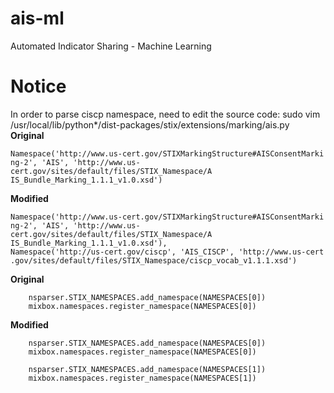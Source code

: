 # ais-ml
Automated Indicator Sharing - Machine Learning

# Notice
In order to parse ciscp namespace, need to edit the source code:
sudo vim /usr/local/lib/python*/dist-packages/stix/extensions/marking/ais.py
**Original**
```
Namespace('http://www.us-cert.gov/STIXMarkingStructure#AISConsentMarki    ng-2', 'AIS', 'http://www.us-cert.gov/sites/default/files/STIX_Namespace/A    IS_Bundle_Marking_1.1.1_v1.0.xsd')
```
**Modified**
```
Namespace('http://www.us-cert.gov/STIXMarkingStructure#AISConsentMarki    ng-2', 'AIS', 'http://www.us-cert.gov/sites/default/files/STIX_Namespace/A    IS_Bundle_Marking_1.1.1_v1.0.xsd'),
Namespace('http://us-cert.gov/ciscp', 'AIS_CISCP', 'http://www.us-cert    .gov/sites/default/files/STIX_Namespace/ciscp_vocab_v1.1.1.xsd')
```
**Original**
```
    nsparser.STIX_NAMESPACES.add_namespace(NAMESPACES[0])
    mixbox.namespaces.register_namespace(NAMESPACES[0])
```
**Modified**
```
    nsparser.STIX_NAMESPACES.add_namespace(NAMESPACES[0])
    mixbox.namespaces.register_namespace(NAMESPACES[0])
    
    nsparser.STIX_NAMESPACES.add_namespace(NAMESPACES[1])
    mixbox.namespaces.register_namespace(NAMESPACES[1])
```
